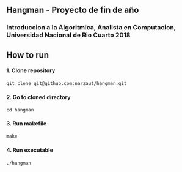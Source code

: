 ## Hangman - Proyecto de fin de año
### Introduccion a la Algoritmica, Analista en Computacion, Universidad Nacional de Rio Cuarto 2018

## How to run

#### 1. Clone repository
```
git clone git@github.com:narzaut/hangman.git
```

#### 2. Go to cloned directory
```
cd hangman
```

#### 3. Run makefile
```
make
```

#### 4. Run executable
```
./hangman
```
